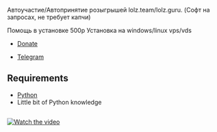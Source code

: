 Автоучастие/Автопринятие розыгрышей lolz.team/lolz.guru. (Софт на запросах, не требует капчи)

Помощь в установке 500р
Установка на windows/linux vps/vds
- [Donate](https://qiwi.com/n/WASLOST)

- [Telegram](https://t.me/waslost)

## Requirements
- [Python](https://www.python.org/downloads/)
- Little bit of Python knowledge

## 
[![Watch the video](https://s7.gifyu.com/images/ezgif-7-61455e297381.gif)](https://www.youtube.com/watch?v=Eo6x3dLa7Pw)

